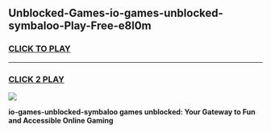 
## Unblocked-Games-io-games-unblocked-symbaloo-Play-Free-e8l0m
<h3>
<a href="https://premium76.site?title=io-games-unblocked-symbaloo&ref=21A">CLICK TO PLAY</a></h3>
<hr>

<h3>
<a href="https://premium76.site?title=io-games-unblocked-symbaloo&ref=21A">CLICK 2 PLAY</a>
  
</h3>

<a href="https://premium76.site?title=io-games-unblocked-symbaloo&ref=21A"><img src="https://clearcache.store/games.png"></a>


**io-games-unblocked-symbaloo games unblocked: Your Gateway to Fun and Accessible Online Gaming**
